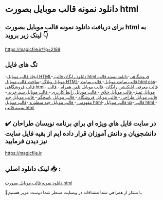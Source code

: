 # دانلود نمونه قالب موبایل بصورت html

## برای دریافت دانلود نمونه قالب موبایل بصورت html به لینک زیر بروید 👇

https://magicfile.ir/?p=2188

## تگ های فایل

-[ایجاد قالب موبایل HTML](https://magicfile.ir/product/%d9%86%d9%85%d9%88%d9%86%d9%87-%d9%82%d8%a7%d9%84%d8%a8-%d9%85%d9%88%d8%a8%d8%a7%db%8c%d9%84-%d8%a8%d8%b5%d9%88%d8%b1%d8%aa-html/)-[ دانلود رایگان قالب html فروشگاهی](https://magicfile.ir/product/%d9%86%d9%85%d9%88%d9%86%d9%87-%d9%82%d8%a7%d9%84%d8%a8-%d9%85%d9%88%d8%a8%d8%a7%db%8c%d9%84-%d8%a8%d8%b5%d9%88%d8%b1%d8%aa-html/)-[دانلود نمونه قالب موبایل وبلاگ ](https://magicfile.ir/product/%d9%86%d9%85%d9%88%d9%86%d9%87-%d9%82%d8%a7%d9%84%d8%a8-%d9%85%d9%88%d8%a8%d8%a7%db%8c%d9%84-%d8%a8%d8%b5%d9%88%d8%b1%d8%aa-html/)-[ساخت قالب موبایل HTML](https://magicfile.ir/product/%d9%86%d9%85%d9%88%d9%86%d9%87-%d9%82%d8%a7%d9%84%d8%a8-%d9%85%d9%88%d8%a8%d8%a7%db%8c%d9%84-%d8%a8%d8%b5%d9%88%d8%b1%d8%aa-html/)-[ قالب سایت موبایل](https://magicfile.ir/product/%d9%86%d9%85%d9%88%d9%86%d9%87-%d9%82%d8%a7%d9%84%d8%a8-%d9%85%d9%88%d8%a8%d8%a7%db%8c%d9%84-%d8%a8%d8%b5%d9%88%d8%b1%d8%aa-html/)-[ قالب سایت html css](https://magicfile.ir/product/%d9%86%d9%85%d9%88%d9%86%d9%87-%d9%82%d8%a7%d9%84%d8%a8-%d9%85%d9%88%d8%a8%d8%a7%db%8c%d9%84-%d8%a8%d8%b5%d9%88%d8%b1%d8%aa-html/)-[ قالب فروشگاهی html](https://magicfile.ir/product/%d9%86%d9%85%d9%88%d9%86%d9%87-%d9%82%d8%a7%d9%84%d8%a8-%d9%85%d9%88%d8%a8%d8%a7%db%8c%d9%84-%d8%a8%d8%b5%d9%88%d8%b1%d8%aa-html/)-[ قالب معرفی اپلیکیشن رایگان](https://magicfile.ir/product/%d9%86%d9%85%d9%88%d9%86%d9%87-%d9%82%d8%a7%d9%84%d8%a8-%d9%85%d9%88%d8%a8%d8%a7%db%8c%d9%84-%d8%a8%d8%b5%d9%88%d8%b1%d8%aa-html/)-[ قالب موبایل تلفن همراه ](https://magicfile.ir/product/%d9%86%d9%85%d9%88%d9%86%d9%87-%d9%82%d8%a7%d9%84%d8%a8-%d9%85%d9%88%d8%a8%d8%a7%db%8c%d9%84-%d8%a8%d8%b5%d9%88%d8%b1%d8%aa-html/)-[ قالب موبایل تمیز](https://magicfile.ir/product/%d9%86%d9%85%d9%88%d9%86%d9%87-%d9%82%d8%a7%d9%84%d8%a8-%d9%85%d9%88%d8%a8%d8%a7%db%8c%d9%84-%d8%a8%d8%b5%d9%88%d8%b1%d8%aa-html/)-[  قالب موبایل خلاق ](https://magicfile.ir/product/%d9%86%d9%85%d9%88%d9%86%d9%87-%d9%82%d8%a7%d9%84%d8%a8-%d9%85%d9%88%d8%a8%d8%a7%db%8c%d9%84-%d8%a8%d8%b5%d9%88%d8%b1%d8%aa-html/)-[ قالب موبایل رابط کاربری ](https://magicfile.ir/product/%d9%86%d9%85%d9%88%d9%86%d9%87-%d9%82%d8%a7%d9%84%d8%a8-%d9%85%d9%88%d8%a8%d8%a7%db%8c%d9%84-%d8%a8%d8%b5%d9%88%d8%b1%d8%aa-html/)-[ قالب موبایل سبد خرید ](https://magicfile.ir/product/%d9%86%d9%85%d9%88%d9%86%d9%87-%d9%82%d8%a7%d9%84%d8%a8-%d9%85%d9%88%d8%a8%d8%a7%db%8c%d9%84-%d8%a8%d8%b5%d9%88%d8%b1%d8%aa-html/)-[ قالب موبایل طراحی ](https://magicfile.ir/product/%d9%86%d9%85%d9%88%d9%86%d9%87-%d9%82%d8%a7%d9%84%d8%a8-%d9%85%d9%88%d8%a8%d8%a7%db%8c%d9%84-%d8%a8%d8%b5%d9%88%d8%b1%d8%aa-html/)-[ قالب موبایل فروشگاه ](https://magicfile.ir/product/%d9%86%d9%85%d9%88%d9%86%d9%87-%d9%82%d8%a7%d9%84%d8%a8-%d9%85%d9%88%d8%a8%d8%a7%db%8c%d9%84-%d8%a8%d8%b5%d9%88%d8%b1%d8%aa-html/)-[ قالب موبایل پاسخگو ](https://magicfile.ir/product/%d9%86%d9%85%d9%88%d9%86%d9%87-%d9%82%d8%a7%d9%84%d8%a8-%d9%85%d9%88%d8%a8%d8%a7%db%8c%d9%84-%d8%a8%d8%b5%d9%88%d8%b1%d8%aa-html/)-[ قالب موبایل چند مفهومی ](https://magicfile.ir/product/%d9%86%d9%85%d9%88%d9%86%d9%87-%d9%82%d8%a7%d9%84%d8%a8-%d9%85%d9%88%d8%a8%d8%a7%db%8c%d9%84-%d8%a8%d8%b5%d9%88%d8%b1%d8%aa-html/)-[ قالب موبایل چند منظوره ](https://magicfile.ir/product/%d9%86%d9%85%d9%88%d9%86%d9%87-%d9%82%d8%a7%d9%84%d8%a8-%d9%85%d9%88%d8%a8%d8%a7%db%8c%d9%84-%d8%a8%d8%b5%d9%88%d8%b1%d8%aa-html/)-[قالب موبایل html](https://magicfile.ir/product/%d9%86%d9%85%d9%88%d9%86%d9%87-%d9%82%d8%a7%d9%84%d8%a8-%d9%85%d9%88%d8%a8%d8%a7%db%8c%d9%84-%d8%a8%d8%b5%d9%88%d8%b1%d8%aa-html/)-[ قالب موبایل ux](https://magicfile.ir/product/%d9%86%d9%85%d9%88%d9%86%d9%87-%d9%82%d8%a7%d9%84%d8%a8-%d9%85%d9%88%d8%a8%d8%a7%db%8c%d9%84-%d8%a8%d8%b5%d9%88%d8%b1%d8%aa-html/)-[ قالب html ](https://magicfile.ir/product/%d9%86%d9%85%d9%88%d9%86%d9%87-%d9%82%d8%a7%d9%84%d8%a8-%d9%85%d9%88%d8%a8%d8%a7%db%8c%d9%84-%d8%a8%d8%b5%d9%88%d8%b1%d8%aa-html/)-[ نمونه قالب html](https://magicfile.ir/product/%d9%86%d9%85%d9%88%d9%86%d9%87-%d9%82%d8%a7%d9%84%d8%a8-%d9%85%d9%88%d8%a8%d8%a7%db%8c%d9%84-%d8%a8%d8%b5%d9%88%d8%b1%d8%aa-html/)

## ✔️ در سايت فايل هاي ويژه اي براي برنامه نويسان طراحان دانشجويان و دانش آموزان قرار داده ايم از بقيه فايل سايت نيز ديدن فرماييد

https://magicfile.ir


## لينک دانلود اصلي 📥 :

[دانلود نمونه قالب موبایل بصورت html](https://magicfile.ir/product/%d9%86%d9%85%d9%88%d9%86%d9%87-%d9%82%d8%a7%d9%84%d8%a8-%d9%85%d9%88%d8%a8%d8%a7%db%8c%d9%84-%d8%a8%d8%b5%d9%88%d8%b1%d8%aa-html/) 


🙏با تشکر از همراهي شما مشتاقانه در وبسایت منتظر شما دوست عزیز هستیم

